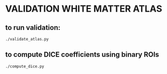 # VALIDATION WHITE MATTER ATLAS

## to run validation:
~~~
./validate_atlas.py
~~~

## to compute DICE coefficients using binary ROIs
~~~
./compute_dice.py
~~~


